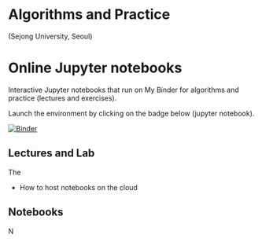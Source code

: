 # Algorithms and Practice
(Sejong University, Seoul)

# Online Jupyter notebooks

Interactive Jupyter notebooks that run on My Binder for algorithms and practice (lectures and exercises).

Launch the environment by clicking on the badge below (jupyter notebook).

[![Binder](https://mybinder.org/badge_logo.svg)](https://mybinder.org/v2/gh/davidsuh79/DS/HEAD)


## Lectures and Lab

The

- How to host notebooks on the cloud

## Notebooks 

N
